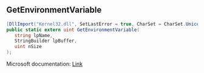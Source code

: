 ## GetEnvironmentVariable

```csharp
[DllImport("Kernel32.dll", SetLastError = true, CharSet = CharSet.Unicode)][return: MarshalAs(UnmanagedType.U4)]
public static extern uint GetEnvironmentVariable(
   string lpName,
   StringBuilder lpBuffer,
   uint nSize
);
```

Microsoft documentation: [Link](https://docs.microsoft.com/en-us/windows/win32/api/processenv/nf-processenv-getenvironmentvariablew)

